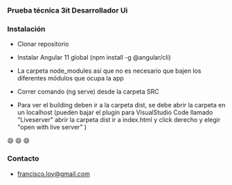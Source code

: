 ### Prueba técnica 3it Desarrollador Ui ###

### Instalación ###

* Clonar repositorio

* Instalar Angular 11 global (npm install -g @angular/cli)

* La carpeta node_modules así que no es necesario que bajen los diferentes módulos que ocupa la app

* Correr comando (ng serve) desde la carpeta SRC

* Para ver el building deben ir a la carpeta dist, se debe abrir la carpeta en un localhost (pueden bajar el plugin para VisualStudio Code llamado "Liveserver" abrir la carpeta dist ir a index.html y click derecho y elegir "open with live server" )

:smile: :smile: :smile: 

### Contacto ###

* francisco.loy@gmail.com
